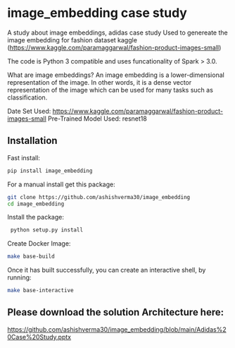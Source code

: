 image_embedding case study
==============================

A study about image embeddings, adidas case study
Used to genereate the image embedding for fashion dataset kaggle (https://www.kaggle.com/paramaggarwal/fashion-product-images-small) 

The code is  Python 3 compatible and uses funcationality of Spark > 3.0.

What are image embeddings?
An image embedding is a lower-dimensional representation of the image. In other words, it is a dense vector representation of the image which can be used for many tasks such as classification.


Date Set Used: https://www.kaggle.com/paramaggarwal/fashion-product-images-small
Pre-Trained Model Used: resnet18




Installation
------------

Fast install:

```bash
pip install image_embedding
```   

For a manual install get this package:

```bash
git clone https://github.com/ashishverma30/image_embedding
cd image_embedding
```

Install the package:
```bash
 python setup.py install
```  

Create Docker Image:
```bash
make base-build
```
	

Once it has built successfully, you can create an interactive shell, by running:

```bash
make base-interactive
```
	
Please download the solution Architecture here:
----------------------------------------------
https://github.com/ashishverma30/image_embedding/blob/main/Adidas%20Case%20Study.pptx
